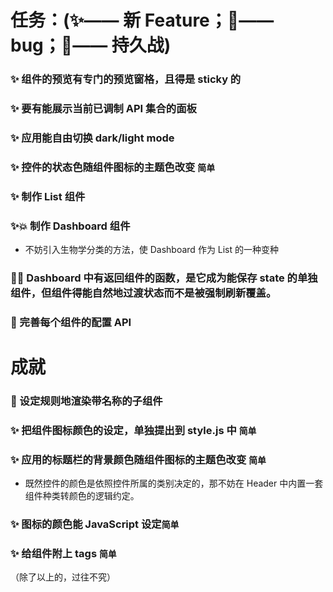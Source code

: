 # 任务：(✨—— 新 Feature；🐞—— bug；🎈—— 持久战)

### ✨ 组件的预览有专门的预览窗格，且得是 sticky 的

### ✨ 要有能展示当前已调制 API 集合的面板

### ✨ 应用能自由切换 dark/light mode

### ✨ 控件的状态色随组件图标的主题色改变 `简单`

### ✨ 制作 List 组件

### ✨💥 制作 Dashboard 组件

- 不妨引入生物学分类的方法，使 Dashboard 作为 List 的一种变种

### 🐞💥 Dashboard 中有返回组件的函数，是它成为能保存 state 的单独组件，但组件得能自然地过渡状态而不是被强制刷新覆盖。

### 🎈 完善每个组件的配置 API

# 成就

### 🔬 设定规则地渲染带名称的子组件

### ✨ 把组件图标颜色的设定，单独提出到 style.js 中 `简单`

### ✨ 应用的标题栏的背景颜色随组件图标的主题色改变 `简单`

- 既然控件的颜色是依照控件所属的类别决定的，那不妨在 Header 中内置一套组件种类转颜色的逻辑约定。

### ✨ 图标的颜色能 JavaScript 设定`简单`

### ✨ 给组件附上 tags `简单`

（除了以上的，过往不究）
